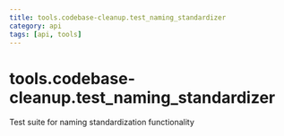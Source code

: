 ```yaml
---
title: tools.codebase-cleanup.test_naming_standardizer
category: api
tags: [api, tools]
---
```


# tools.codebase-cleanup.test_naming_standardizer

Test suite for naming standardization functionality

